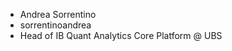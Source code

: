 - Andrea Sorrentino
- sorrentinoandrea
- Head of IB Quant‎ Analytics Core Platform @ UBS

<!---
sorrentinoandrea/sorrentinoandrea is a ✨ special ✨ repository because its `README.md` (this file) appears on your GitHub profile.
You can click the Preview link to take a look at your changes.
--->
